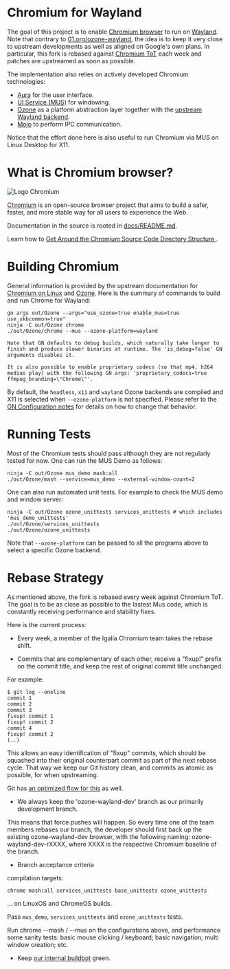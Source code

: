 # Chromium for Wayland

The goal of this project is to enable
[Chromium browser](https://www.chromium.org/) to run on
[Wayland](https://wayland.freedesktop.org/). Note that contrary to
[01.org/ozone-wayland](https://github.com/01org/ozone-wayland), the idea is
to keep it very close to upstream developments as well as aligned on Google's own
plans. In particular, this fork is rebased against
[Chromium ToT](https://chromium.googlesource.com/chromium/src.git) each week
and patches are upstreamed as soon as possible.

The implementation also relies on actively developed Chromium technologies:

* [Aura](https://www.chromium.org/developers/design-documents/aura/aura-overview) for the user interface.
* [UI Service (MUS)](https://www.chromium.org/developers/mus-ash) for windowing.
* [Ozone](https://chromium.googlesource.com/chromium/src/+/master/docs/ozone_overview.md) as a platform abstraction layer together with the [upstream Wayland backend](https://chromium.googlesource.com/chromium/src.git/+/master/ui/ozone/platform/wayland/).
* [Mojo](https://chromium.googlesource.com/chromium/src/+/master/mojo) to perform IPC communication.

Notice that the effort done here is also useful to run Chromium via MUS on
Linux Desktop for X11.

# What is Chromium browser?

![Logo](chrome/app/theme/chromium/product_logo_64.png) Chromium

[Chromium](https://www.chromium.org) is an open-source browser project that aims to build a safer, faster,
and more stable way for all users to experience the Web.

Documentation in the source is rooted in [docs/README.md](docs/README.md).

Learn how to [Get Around the Chromium Source Code Directory Structure
](https://www.chromium.org/developers/how-tos/getting-around-the-chrome-source-code).

# Building Chromium

General information is provided by the upstream documentation for
[Chromium on Linux](https://chromium.googlesource.com/chromium/src/+/master/docs/linux_build_instructions.md)
and
[Ozone](https://chromium.googlesource.com/chromium/src/+/master/docs/ozone_overview.md).
Here is the summary of commands to build and run Chrome for Wayland:

```
gn args out/Ozone --args="use_ozone=true enable_mus=true use_xkbcommon=true"
ninja -C out/Ozone chrome
./out/Ozone/chrome --mus --ozone-platform=wayland

Note that GN defaults to debug builds, which naturally take longer to finish and produce slower binaries at runtime. The 'is_debug=false' GN arguments disables it.

It is also possible to enable proprietary codecs (so that mp4, h264 medias play) with the following GN args: 'proprietary_codecs=true ffmpeg_branding=\"Chrome\"'.
```

By default, the `headless`, `x11` and `wayland` Ozone backends are
compiled and X11 is selected when `--ozone-platform` is not specified.
Please refer to the
[GN Configuration notes](https://chromium.googlesource.com/chromium/src/+/master/docs/ozone_overview.md#GN-Configuration-notes) for details on how to change
that behavior.

# Running Tests

Most of the Chromium tests should pass although they are not regularly tested
for now. One can run the MUS Demo as follows:

```
ninja -C out/Ozone mus_demo mash:all
./out/Ozone/mash --service=mus_demo --external-window-count=2
```

One can also run automated unit tests. For example to check the MUS demo and
window server:

```
ninja -C out/Ozone ozone_unittests services_unittests # which includes 'mus_demo_unittests'
./out/Ozone/services_unittests
./out/Ozone/ozone_unittests
```

Note that `--ozone-platform` can be passed to all the programs above to select
a specific Ozone backend.

# Rebase Strategy

As mentioned above, the fork is rebased every week against Chromium ToT.
The goal is to be as close as possible to the lastest Mus code, which is
constantly receiving performance and stability fixes.

Here is the current process:

* Every week, a member of the Igalia Chromium team takes the rebase shift.

* Commits that are complementary of each other, receive a "fixup!" prefix on
the commit title, and keep the rest of original commit title unchanged.

For example:

```
$ git log --oneline
commit 1
commit 2
commit 3
fixup! commit 1
fixup! commit 2
commit 4
fixup! commit 2
(..)
```

This allows an easy identification of "fixup" commits, which should be squashed into
their original counterpart commit as part of the next rebase cycle. That way we keep
our Git history clean, and commits as atomic as possible, for when upstreaming.

Git has [an optimized flow for this](http://fle.github.io/git-tip-keep-your-branch-clean-with-fixup-and-autosquash.html) as well.

* We always keep the 'ozone-wayland-dev' branch as our primarily development branch.

This means that force pushes will happen. So every time one of the team members
rebases our branch, the developer should first back up the existing ozone-wayland-dev
browser, with the following naming: ozone-wayland-dev-rXXXX, where XXXX is the respective
Chromium baseline of the branch.

* Branch acceptance criteria

compilation targets:

```
chrome mash:all services_unittests base_unittests ozone_unittests
```
... on LinuxOS and ChromeOS builds.

Pass `mus_demo`, `services_unittests` and `ozone_unittests` tests.

Run chrome --mash / --mus on the configurations above, and performance some sanity tests:
basic mouse clicking / keyboard; basic navigation; multi window creation; etc.

* Keep [our internal buildbot](https://build-chromium.igalia.com/) green.
